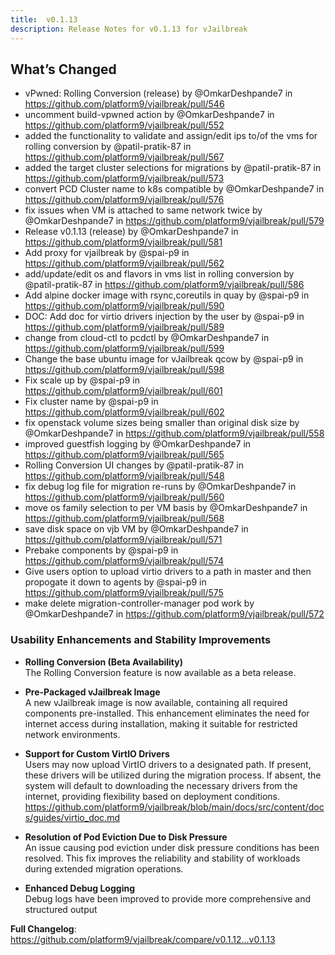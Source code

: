 ```yaml
---
title:  v0.1.13
description: Release Notes for v0.1.13 for vJailbreak
---
```


## What’s Changed
* vPwned: Rolling Conversion (release) by @OmkarDeshpande7 in https://github.com/platform9/vjailbreak/pull/546
* uncomment build-vpwned action by @OmkarDeshpande7 in https://github.com/platform9/vjailbreak/pull/552
* added the functionality to validate and assign/edit ips to/of the vms for rolling conversion by @patil-pratik-87 in https://github.com/platform9/vjailbreak/pull/567
* added the target cluster selections for migrations by @patil-pratik-87 in https://github.com/platform9/vjailbreak/pull/573
* convert PCD Cluster name to k8s compatible by @OmkarDeshpande7 in https://github.com/platform9/vjailbreak/pull/576
* fix issues when VM is attached to same network twice by @OmkarDeshpande7 in https://github.com/platform9/vjailbreak/pull/579
* Release v0.1.13 (release) by @OmkarDeshpande7 in https://github.com/platform9/vjailbreak/pull/581
* Add proxy for vjailbreak  by @spai-p9 in https://github.com/platform9/vjailbreak/pull/562
* add/update/edit  os and flavors in vms list in rolling conversion by @patil-pratik-87 in https://github.com/platform9/vjailbreak/pull/586
* Add alpine docker image with rsync,coreutils in quay  by @spai-p9 in https://github.com/platform9/vjailbreak/pull/590
* DOC: Add doc for virtio drivers injection by the user by @spai-p9 in https://github.com/platform9/vjailbreak/pull/589
* change from cloud-ctl to pcdctl by @OmkarDeshpande7 in https://github.com/platform9/vjailbreak/pull/599
* Change the base ubuntu image for vJailbreak qcow by @spai-p9 in https://github.com/platform9/vjailbreak/pull/598
* Fix scale up by @spai-p9 in https://github.com/platform9/vjailbreak/pull/601
* Fix cluster name by @spai-p9 in https://github.com/platform9/vjailbreak/pull/602
* fix openstack volume sizes being smaller than original disk size by @OmkarDeshpande7 in https://github.com/platform9/vjailbreak/pull/558
* improved guestfish logging by @OmkarDeshpande7 in https://github.com/platform9/vjailbreak/pull/565
* Rolling Conversion UI changes by @patil-pratik-87 in https://github.com/platform9/vjailbreak/pull/548
* fix debug log file for migration re-runs by @OmkarDeshpande7 in https://github.com/platform9/vjailbreak/pull/560
* move os family selection to per VM basis by @OmkarDeshpande7 in https://github.com/platform9/vjailbreak/pull/568
* save disk space on vjb VM by @OmkarDeshpande7 in https://github.com/platform9/vjailbreak/pull/571
* Prebake components by @spai-p9 in https://github.com/platform9/vjailbreak/pull/574
* Give users option to upload virtio drivers to a path in master and then propogate it down to agents by @spai-p9 in https://github.com/platform9/vjailbreak/pull/575
* make delete migration-controller-manager pod work by @OmkarDeshpande7 in https://github.com/platform9/vjailbreak/pull/572

### Usability Enhancements and Stability Improvements

- **Rolling Conversion (Beta Availability)**  
  The Rolling Conversion feature is now available as a beta release.

- **Pre-Packaged vJailbreak Image**  
  A new vJailbreak image is now available, containing all required components pre-installed. This enhancement eliminates the need for internet access during installation, making it suitable for restricted network environments.

- **Support for Custom VirtIO Drivers**  
  Users may now upload VirtIO drivers to a designated path. If present, these drivers will be utilized during the migration process. If absent, the system will default to downloading the necessary drivers from the internet, providing flexibility based on deployment conditions. https://github.com/platform9/vjailbreak/blob/main/docs/src/content/docs/guides/virtio_doc.md

- **Resolution of Pod Eviction Due to Disk Pressure**  
  An issue causing pod eviction under disk pressure conditions has been resolved. This fix improves the reliability and stability of workloads during extended migration operations.

- **Enhanced Debug Logging**  
  Debug logs have been improved to provide more comprehensive and structured output



**Full Changelog**: https://github.com/platform9/vjailbreak/compare/v0.1.12...v0.1.13